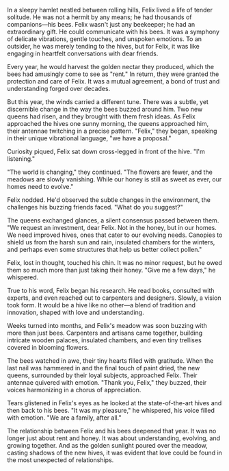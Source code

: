 In a sleepy hamlet nestled between rolling hills, Felix lived a life of tender solitude. He was not a hermit by any means; he had thousands of companions—his bees. Felix wasn't just any beekeeper; he had an extraordinary gift. He could communicate with his bees. It was a symphony of delicate vibrations, gentle touches, and unspoken emotions. To an outsider, he was merely tending to the hives, but for Felix, it was like engaging in heartfelt conversations with dear friends.

Every year, he would harvest the golden nectar they produced, which the bees had amusingly come to see as "rent." In return, they were granted the protection and care of Felix. It was a mutual agreement, a bond of trust and understanding forged over decades.

But this year, the winds carried a different tune. There was a subtle, yet discernible change in the way the bees buzzed around him. Two new queens had risen, and they brought with them fresh ideas. As Felix approached the hives one sunny morning, the queens approached him, their antennae twitching in a precise pattern. "Felix," they began, speaking in their unique vibrational language, "we have a proposal."

Curiosity piqued, Felix sat down cross-legged in front of the hive. "I'm listening."

"The world is changing," they continued. "The flowers are fewer, and the meadows are slowly vanishing. While our honey is still as sweet as ever, our homes need to evolve."

Felix nodded. He'd observed the subtle changes in the environment, the challenges his buzzing friends faced. "What do you suggest?"

The queens exchanged glances, a silent consensus passed between them. "We request an investment, dear Felix. Not in the honey, but in our homes. We need improved hives, ones that cater to our evolving needs. Canopies to shield us from the harsh sun and rain, insulated chambers for the winters, and perhaps even some structures that help us better collect pollen."

Felix, lost in thought, touched his chin. It was no minor request, but he owed them so much more than just taking their honey. "Give me a few days," he whispered.

True to his word, Felix began his research. He read books, consulted with experts, and even reached out to carpenters and designers. Slowly, a vision took form. It would be a hive like no other—a blend of tradition and innovation, shaped with love and understanding.

Weeks turned into months, and Felix's meadow was soon buzzing with more than just bees. Carpenters and artisans came together, building intricate wooden palaces, insulated chambers, and even tiny trellises covered in blooming flowers.

The bees watched in awe, their tiny hearts filled with gratitude. When the last nail was hammered in and the final touch of paint dried, the new queens, surrounded by their loyal subjects, approached Felix. Their antennae quivered with emotion. "Thank you, Felix," they buzzed, their voices harmonizing in a chorus of appreciation.

Tears glistened in Felix's eyes as he looked at the state-of-the-art hives and then back to his bees. "It was my pleasure," he whispered, his voice filled with emotion. "We are a family, after all."

The relationship between Felix and his bees deepened that year. It was no longer just about rent and honey. It was about understanding, evolving, and growing together. And as the golden sunlight poured over the meadow, casting shadows of the new hives, it was evident that love could be found in the most unexpected of relationships.